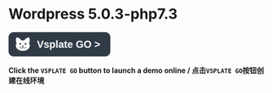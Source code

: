 # Wordpress 5.0.3-php7.3

<a href="https://www.vsplate.com/?docker-compose=https://github.com/vsplate/dcenvs/wordpress/5.0.3-php7.3"><img alt="VSPLATE GO" src="https://raw.githubusercontent.com/vsplate/images/master/vsgo_btn.png" width="200px"></a>

**Click the `VSPLATE GO` button to launch a demo online / 点击`VSPLATE GO`按钮创建在线环境**